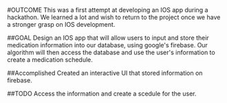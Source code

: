#OUTCOME
This was a first attempt at developing an IOS app during a hackathon. We learned a lot and wish to return to the project once we have a stronger grasp on IOS development.

##GOAL
Design an IOS app that will allow users to input and store their medication information into our database, using google's firebase. Our algorithm will then access the database and use the user's information to create a medication schedule.

##Accomplished
Created an interactive UI that stored information on firebase.

##TODO
Access the information and create a scedule for the user.
